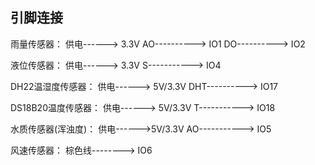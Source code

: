 ## 引脚连接

雨量传感器：
供电------> 3.3V
AO----------> IO1
DO----------> IO2

液位传感器：
供电------> 3.3V
S-----------> IO4


DH22温湿度传感器：
供电------> 5V/3.3V
DHT----------> IO17

DS18B20温度传感器：
供电------> 5V/3.3V
T-----------> IO18

水质传感器(浑浊度)：
供电------>5V/3.3V
AO-----------> IO5

风速传感器：
棕色线--------> IO6


